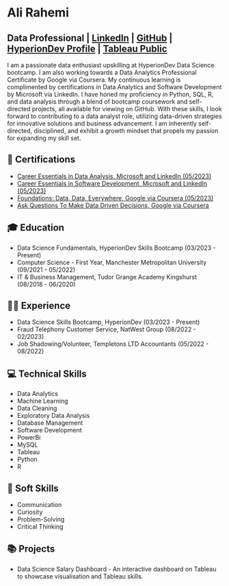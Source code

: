 # Ali Rahemi

## Data Professional | [LinkedIn](https://www.linkedin.com/in/alirahemi1/) | [GitHub](https://github.com/alirahemi1) | [HyperionDev Profile](https://www.hyperiondev.com/portfolio/151314/) | [Tableau Public](https://public.tableau.com/app/profile/ali.rahemi/viz/DataScienceSalaries_16855736832060/DS_Salary_Dasboard)

I am a passionate data enthusiast upskilling at HyperionDev Data Science bootcamp. I am also working towards a Data Analytics Professional Certificate by Google via Coursera. My continuous learning is complimented by certifications in Data Analytics and Software Development by Microsoft via LinkedIn. I have honed my proficiency in Python, SQL, R, and data analysis through a blend of bootcamp coursework and self-directed projects, all available for viewing on GitHub. With these skills, I look forward to contributing to a data analyst role, utilizing data-driven strategies for innovative solutions and business advancement. I am inherently self-directed, disciplined, and exhibit a growth mindset that propels my passion for expanding my skill set.

## 📜 Certifications
* [Career Essentials in Data Analysis, Microsoft and LinkedIn (05/2023)](https://www.linkedin.com/learning/certificates/6232c98b2a01dd589d1707eef65066049295d6c2e43c3909709485b55d223c70)
* [Career Essentials in Software Development, Microsoft and LinkedIn (05/2023)](https://www.linkedin.com/learning/certificates/1950f381bdfda41b81f686e31dcbd1775e7b4e91ad45a12e5b11b6c8691a4898)
* [Foundations: Data, Data, Everywhere, Google via Coursera (05/2023)](https://www.coursera.org/account/accomplishments/certificate/F5D549GYK9VK)
* [Ask Questions To Make Data Driven Decisions, Google via Coursera](https://www.coursera.org/account/accomplishments/certificate/TFKM22R8LSRH)

## 🎓 Education
* Data Science Fundamentals, HyperionDev Skills Bootcamp (03/2023 - Present)
* Computer Science - First Year, Manchester Metropolitan University (09/2021 - 05/2022)
* IT & Business Management, Tudor Grange Academy Kingshurst (08/2018 - 06/2020)

## 👨‍💼 Experience
* Data Science Skills Bootcamp, HyperionDev (03/2023 - Present)
* Fraud Telephony Customer Service, NatWest Group (08/2022 - 02/2023)
* Job Shadowing/Volunteer, Templetons LTD Accountants (05/2022 - 08/2022)

## 💻 Technical Skills
* Data Analytics
* Machine Learning
* Data Cleaning
* Exploratory Data Analysis
* Database Management
* Software Development
* PowerBi
* MySQL
* Tableau
* Python
* R

## 🌟 Soft Skills
* Communication
* Curiosity
* Problem-Solving
* Critical Thinking

## 📚 Projects
* Data Science Salary Dashboard - An interactive dashboard on Tableau to showcase visualisation and Tableau skills.


